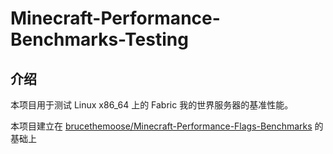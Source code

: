 # Minecraft-Performance-Benchmarks-Testing

## 介绍
本项目用于测试 Linux x86_64 上的 Fabric 我的世界服务器的基准性能。


本项目建立在 [brucethemoose/Minecraft-Performance-Flags-Benchmarks](https://github.com/brucethemoose/Minecraft-Performance-Flags-Benchmarks) 的基础上
